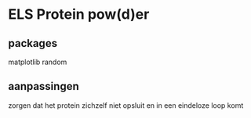 # ELS Protein pow(d)er

## packages
matplotlib
random


## aanpassingen
zorgen dat het protein zichzelf niet opsluit en in een eindeloze loop komt
